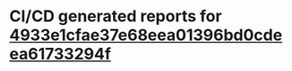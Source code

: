 # CI/CD generated reports for [4933e1cfae37e68eea01396bd0cdeea61733294f](https://github.com/hydephp/develop/commit/4933e1cfae37e68eea01396bd0cdeea61733294f)
